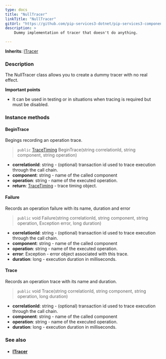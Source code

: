 ```yaml
---
type: docs
title: "NullTracer"
linkTitle: "NullTracer"
gitUrl: "https://github.com/pip-services3-dotnet/pip-services3-components-dotnet"
description: >
    Dummy implementation of tracer that doesn't do anything.

---
```


**Inherits**: [ITracer](../itracer)

### Description

The NullTracer class allows you to create a dummy tracer with no real effect.

**Important points**

- It can be used in testing or in situations when tracing is required but must be disabled.

### Instance methods

#### BeginTrace 
Begings recording an operation trace.

> `public` [TraceTiming](../trace_timing) BeginTrace(string correlationId, string component, string operation)

- **correlationId**: string - (optional) transaction id used to trace execution through the call chain.
- **component**: string - name of the called component
- **operation**: string - name of the executed operation.
- **return**: [TraceTiming](../trace_timing) - trace timing object.


#### Failure
Records an operation failure with its name, duration and error

> `public` void Failure(string correlationId, string component, string operation, Exception error,
long duration)

- **correlationId**: string - (optional) transaction id used to trace execution through the call chain.
- **component**: string - name of the called component
- **operation**: string - name of the executed operation.
- **error**: Exception - error object associated with this trace.
- **duration**: long - execution duration in milliseconds.


#### Trace
Records an operation trace with its name and duration.

> `public` void Trace(string correlationId, string component, string operation, long duration)

- **correlationId**: string - (optional) transaction id used to trace execution through the call chain.
- **component**: string - name of the called component
- **operation**: string - name of the executed operation.
- **duration**: long - execution duration in milliseconds.

### See also
- #### [ITracer](../itracer)
